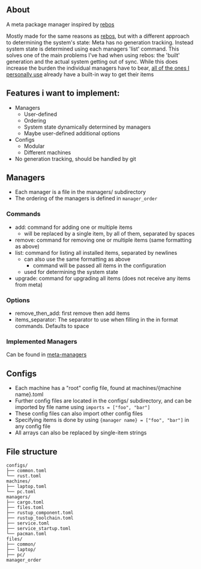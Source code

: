 
## About
A meta package manager inspired by [rebos](https://gitlab.com/Oglo12/rebos)

Mostly made for the same reasons as [rebos](https://gitlab.com/Oglo12/rebos), but with a different approach to determining the system's state:
Meta has no generation tracking. Instead system state is determined using each managers 'list' command.
This solves one of the main problems I've had when using rebos: the 'built' generation and the actual system getting out of sync.
While this does increase the burden the individual managers have to bear, [all of the ones I personally use](https://github.com/jullanggit/meta-managers) already have a built-in way to get their items

## Features i want to implement:
  - Managers
    - User-defined
    - Ordering
    - System state dynamically determined by managers
    - Maybe user-defined additional options
  - Configs
    - Modular
    - Different machines
  - No generation tracking, should be handled by git

## Managers
- Each manager is a file in the managers/ subdirectory
- The ordering of the managers is defined in `manager_order`
### Commands
- add: command for adding one or multiple items
  - <item> will be replaced by a single item, <items> by all of them, separated by spaces
- remove: command for removing one or multiple items (same formatting as above)
- list: command for listing all installed items, separated by newlines
  - can also use the same formatting as above
    - command will be passed all items in the configuration
  - used for determining the system state
- upgrade: command for upgrading all items (does not receive any items from meta)
### Options
- remove_then_add: first remove then add items
- items_separator: The separator to use when filling in the <items> in format commands. Defaults to space
### Implemented Managers
Can be found in [meta-managers](https://github.com/jullanggit/meta-managers)

## Configs
- Each machine has a "root" config file, found at machines/{machine name}.toml
- Further config files are located in the configs/ subdirectory, and can be imported by file name using `imports = ["foo", "bar"]`
- These config files can also import other config files
- Specifying items is done by using `{manager name} = ["foo", "bar"]` in any config file
- All arrays can also be replaced by single-item strings

## File structure
```
configs/
├── common.toml
└── rust.toml
machines/
├── laptop.toml
└── pc.toml
managers/
├── cargo.toml
├── files.toml
├── rustup_component.toml
├── rustup_toolchain.toml
├── service.toml
├── service_startup.toml
└── pacman.toml
files/
├── common/
├── laptop/
├── pc/
manager_order
```
